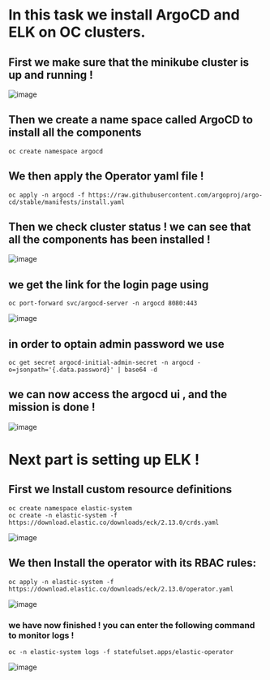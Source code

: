 # In this task we install ArgoCD and ELK on OC clusters.

## First we make sure that the minikube cluster is up and running !
![image](https://github.com/MoYousry510/IVolve-OJT/assets/80543993/878bb1fa-cfa8-46ee-a5c2-9ef2b00d2d5f)

## Then we create a name space called ArgoCD to install all the components 
```
oc create namespace argocd
```

## We then apply the Operator yaml file ! 
```
oc apply -n argocd -f https://raw.githubusercontent.com/argoproj/argo-cd/stable/manifests/install.yaml
```
## Then we check cluster status ! we can see that all the components has been installed ! 
![image](https://github.com/MoYousry510/IVolve-OJT/assets/80543993/578045a8-f23f-46c3-a6ee-319e81208df7)

## we get the link for the login page using 
```
oc port-forward svc/argocd-server -n argocd 8080:443

```
![image](https://github.com/MoYousry510/IVolve-OJT/assets/80543993/cdd0e3d8-bd41-4770-9aed-bed1e0b3602d)

## in order to optain admin password we use 
```
oc get secret argocd-initial-admin-secret -n argocd -o=jsonpath='{.data.password}' | base64 -d
```
## we can now access the argocd ui , and the mission is done ! 
![image](https://github.com/MoYousry510/IVolve-OJT/assets/80543993/b9fd7535-c33b-4d28-b15f-6ecb2f5ad212)

# Next part is setting up ELK ! 
## First we Install custom resource definitions
```
oc create namespace elastic-system
oc create -n elastic-system -f https://download.elastic.co/downloads/eck/2.13.0/crds.yaml
```
![image](https://github.com/MoYousry510/IVolve-OJT/assets/80543993/00a50ab4-4a56-4565-a4ef-430c3a026537)


## We then Install the operator with its RBAC rules:
```
oc apply -n elastic-system -f https://download.elastic.co/downloads/eck/2.13.0/operator.yaml
```
![image](https://github.com/MoYousry510/IVolve-OJT/assets/80543993/58a43655-6fc4-4306-ad60-2f9bc10eaad5)

### we have now finished ! you can enter the following command to monitor logs ! 
```
oc -n elastic-system logs -f statefulset.apps/elastic-operator
```
![image](https://github.com/MoYousry510/IVolve-OJT/assets/80543993/9830bd20-b26b-41e3-b5d1-7e128ac5c058)
